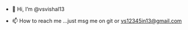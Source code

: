 - 👋 Hi, I’m @vsvishal13

- 📫 How to reach me ...just msg me on git or vs12345in13@gmail.com

<!---
vsvishal13/vsvishal13 is a ✨ special ✨ repository because its `README.md` (this file) appears on your GitHub profile.
You can click the Preview link to take a look at your changes.
--->
